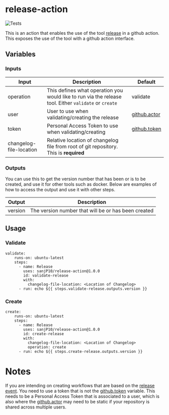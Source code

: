 # release-action

![Tests](https://github.com/sanjP10/release-action/workflows/Tests/badge.svg?branch=master)

This is an action that enables the use of the tool [release](https://github.com/sanjP10/release) in a github action.
This exposes the use of the tool with a github action interface.

## Variables

### Inputs

| Input                   | Description                                                                                           | Default  |
| ----------------------- |-------------------------------------------------------------------------------------------------------| --------|
| operation               | This defines what operation you would like to run via the release tool. Either `validate` or `create` | validate |
| user                    | User to use when validating/creating the release                                                      | [github.actor](https://docs.github.com/en/actions/reference/context-and-expression-syntax-for-github-actions#github-context) |
| token                   | Personal Access Token to use when validating/creating                                                 | [github.token](https://docs.github.com/en/actions/reference/context-and-expression-syntax-for-github-actions#github-context) |
| changelog-file-location | Relative location of changelog file from root of git repository. This is **required**                 |          |

### Outputs
You can use this to get the version number that has been or is to be created, and use it for other tools such as docker.
Below are examples of how to access the output and use it with other steps.

| Output        | Description                                         |
| ------------- | --------------------------------------------------- |
| version       | The version number that will be or has been created |

## Usage

### Validate
```
validate:
    runs-on: ubuntu-latest
    steps:
      - name: Release
        uses: sanjP10/release-action@1.0.0
        id: validate-release
        with:
          changelog-file-location: <Location of Changelog>
      - run: echo ${{ steps.validate-release.outputs.version }}
```

### Create
```
create:
    runs-on: ubuntu-latest
    steps:
      - name: Release
        uses: sanjP10/release-action@1.0.0
        id: create-release
        with:
          changelog-file-location: <Location of Changelog>
          operation: create
      - run: echo ${{ steps.create-release.outputs.version }}
```

# Notes

If you are intending on creating workflows that are based on the [release event](https://docs.github.com/en/actions/reference/events-that-trigger-workflows#release).
You need to use a token that is not the [github.token](https://docs.github.com/en/actions/reference/context-and-expression-syntax-for-github-actions#github-context) variable.
This needs to be a Personal Access Token that is associated to a user, which is also where the [github.actor](https://docs.github.com/en/actions/reference/context-and-expression-syntax-for-github-actions#github-context) may need to be static if your repository is shared across multiple users.

